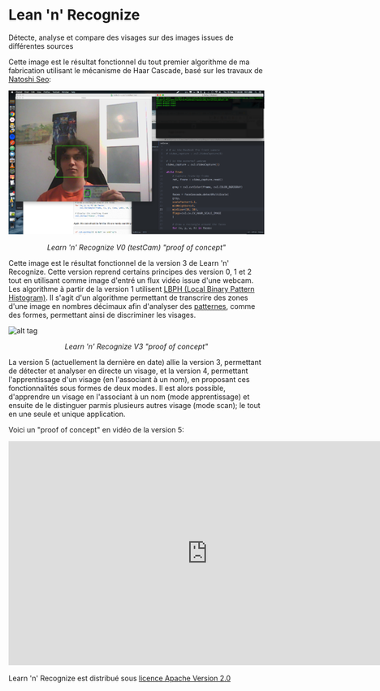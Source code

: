 # Lean 'n' Recognize
Détecte, analyse et compare des visages sur des images issues de différentes sources

Cette image est le résultat fonctionnel du tout premier algorithme de ma fabrication utilisant le mécanisme de Haar Cascade, basé sur les travaux de [Natoshi Seo](http://note.sonots.com/SciSoftware/haartraining.html):

![alt tag ](https://github.com/blackrainb0w/Lean-n-Recognize/raw/master/testCam/proof.png "Learn 'n' Recognize V0")
<p style="text-align: center; font-style: italic;">Learn 'n' Recognize V0 (testCam) "proof of concept"</p>

Cette image est le résultat fonctionnel de la version 3 de Learn 'n' Recognize. Cette version reprend certains principes des version 0, 1 et 2 tout en utilisant comme image d'entré un flux vidéo issue d'une webcam. Les algorithme à partir de la version 1 utilisent [LBPH (Local Binary Pattern Histogram)](http://docs.opencv.org/2.4/modules/contrib/doc/facerec/facerec_tutorial.html#local-binary-patterns-histograms). Il s'agit d'un algorithme permettant de transcrire des zones d'une image en nombres décimaux afin d'analyser des [patternes](https://www.wikiwand.com/fr/Pattern), comme des formes, permettant ainsi de discriminer les visages.

![alt tag ](https://github.com/blackrainb0w/Lean-n-Recognize/raw/master/learn_n_recognize_V3/proof.png "Learn 'n' Recognize V3")
<p style="text-align: center; font-style: italic;">Learn 'n' Recognize V3 "proof of concept"</p>

La version 5 (actuellement la dernière en date) allie la version 3, permettant de détecter et analyser en directe un visage, et la version 4, permettant l'apprentissage d'un visage (en l'associant à un nom), en proposant ces fonctionnalités sous formes de deux modes. Il est alors possible, d'apprendre un visage en l'associant à un nom (mode apprentissage) et ensuite de le distinguer parmis plusieurs autres visage (mode scan); le tout en une seule et unique application.

Voici un "proof of concept" en vidéo de la version 5:

<iframe width="784" height="441" src="https://www.youtube.com/embed/9-2KMnhYZOk" frameborder="0" allowfullscreen></iframe>

Learn 'n' Recognize est distribué sous [licence Apache Version 2.0](http://www.apache.org/licenses/)